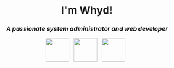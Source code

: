 <h1 align="center">I'm Whyd!</h1>
<h3 align="center"><i>A passionate system administrator and web developer</i></h3>
<p align='center'>
  <a href="https://whyd.dev/"><img height="64" src="https://cdn2.iconfinder.com/data/icons/ios-14-custom-application/62/application-56-256.png"></a>&nbsp;&nbsp;
  <a href="https://discordapp.com/users/245879395682746369"><img height="64" src="https://cdn3.iconfinder.com/data/icons/popular-services-brands-vol-2/512/discord-256.png"></a>&nbsp;&nbsp;   
  <a href="https://twitter.com/WhydLr"><img height="64" src="https://cdn4.iconfinder.com/data/icons/social-media-icons-the-circle-set/48/twitter_circle-512.png"></a>&nbsp;&nbsp;
</p>  
